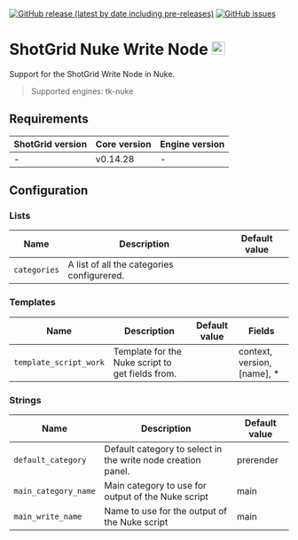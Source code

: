[![GitHub release (latest by date including pre-releases)](https://img.shields.io/github/v/release/nfa-vfxim/tk-nuke-writenode?include_prereleases)](https://github.com/nfa-vfxim/tk-nuke-writenode) 
[![GitHub issues](https://img.shields.io/github/issues/nfa-vfxim/tk-nuke-writenode)](https://github.com/nfa-vfxim/tk-nuke-writenode/issues) 


# ShotGrid Nuke Write Node <img src="icon_256.png" alt="Icon" height="24"/>

Support for the ShotGrid Write Node in Nuke.

> Supported engines: tk-nuke

## Requirements

| ShotGrid version | Core version | Engine version |
|------------------|--------------|----------------|
| -                | v0.14.28     | -              |

## Configuration

### Lists

| Name         | Description                                | Default value |
|--------------|--------------------------------------------|---------------|
| `categories` | A list of all the categories configurered. |               |


### Templates

| Name                   | Description                                      | Default value | Fields                      |
|------------------------|--------------------------------------------------|---------------|-----------------------------|
| `template_script_work` | Template for the Nuke script to get fields from. |               | context, version, [name], * |


### Strings

| Name                 | Description                                                  | Default value |
|----------------------|--------------------------------------------------------------|---------------|
| `default_category`   | Default category to select in the write node creation panel. | prerender     |
| `main_category_name` | Main category to use for output of the Nuke script           | main          |
| `main_write_name`    | Name to use for the output of the Nuke script                | main          |


